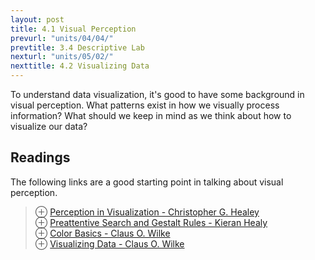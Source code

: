 ```yaml
---
layout: post
title: 4.1 Visual Perception
prevurl: "units/04/04/"
prevtitle: 3.4 Descriptive Lab
nexturl: "units/05/02/"
nexttitle: 4.2 Visualizing Data
---
```

To understand data visualization, it's good to have some background in visual perception. What patterns exist in how we visually process information? What should we keep in mind as we think about how to visualize our data?

## Readings
The following links are a good starting point in talking about visual perception.

> ⊕ [Perception in Visualization - Christopher G. Healey](https://www.csc2.ncsu.edu/faculty/healey/PP/index.html)  
> ⊕ [Preattentive Search and Gestalt Rules - Kieran Healy](https://socviz.co/lookatdata.html#preattentive-search-and-what-pops)  
> ⊕ [Color Basics - Claus O. Wilke](https://clauswilke.com/dataviz/color-basics.html)  
> ⊕ [Visualizing Data - Claus O. Wilke](https://clauswilke.com/dataviz/aesthetic-mapping.html)  
